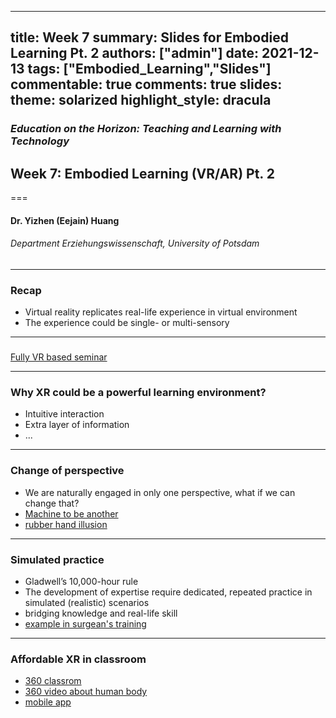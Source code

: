 
---
title: Week 7
summary: Slides for Embodied Learning Pt. 2
authors: ["admin"]
date: 2021-12-13
tags: ["Embodied_Learning","Slides"] 
commentable: true
comments: true
slides:
  theme: solarized
  highlight_style: dracula
---

### *Education on the Horizon: Teaching and Learning with Technology*
## Week 7: Embodied Learning (VR/AR) Pt. 2
===
#### Dr. Yizhen (Eejain) Huang
###### Department Erziehungswissenschaft, University of Potsdam

---
###  Recap
- Virtual reality replicates real-life experience in virtual environment
- The experience could be single- or multi-sensory

---
###  
[Fully VR based seminar](https://news.stanford.edu/2021/11/05/new-class-among-first-taught-entirely-virtual-reality/)

----
### Why XR could be a powerful learning environment?
- Intuitive interaction 
- Extra layer of information
- ...

---
###  Change of perspective 
+ We are naturally engaged in only one perspective, what if we can change that?
+ [Machine to be another](http://beanotherlab.org/home/work/tmtba/body-swap/)
+ [rubber hand illusion](https://www.youtube.com/watch?v=sxwn1w7MJvk)

---
### Simulated practice 
+ Gladwell’s 10,000-hour rule
+ The development of expertise require dedicated, repeated practice in simulated (realistic) scenarios
+ bridging knowledge and real-life skill
+ [example in surgean's training](https://www.autodesk.com/redshift/surgical-simulation/)

---
###  Affordable XR in classroom
- [360 classrom](https://xr.kent.edu/videos-2/) 
- [360 video about human body](https://www.youtube.com/watch?v=kw9EJbezlK4) 
- [mobile app](https://apps.apple.com/de/story/id1500735629?l=en)
